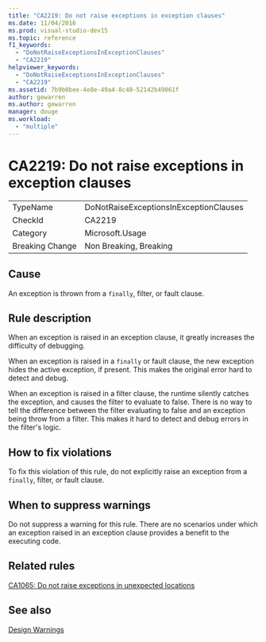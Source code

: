 ```yaml
---
title: "CA2219: Do not raise exceptions in exception clauses"
ms.date: 11/04/2016
ms.prod: visual-studio-dev15
ms.topic: reference
f1_keywords:
  - "DoNotRaiseExceptionsInExceptionClauses"
  - "CA2219"
helpviewer_keywords:
  - "DoNotRaiseExceptionsInExceptionClauses"
  - "CA2219"
ms.assetid: 7b9b0bee-4e8e-49a4-8c40-52142b49061f
author: gewarren
ms.author: gewarren
manager: douge
ms.workload:
  - "multiple"
---
```

# CA2219: Do not raise exceptions in exception clauses

|||
|-|-|
|TypeName|DoNotRaiseExceptionsInExceptionClauses|
|CheckId|CA2219|
|Category|Microsoft.Usage|
|Breaking Change|Non Breaking, Breaking|

## Cause
 An exception is thrown from a `finally`, filter, or fault clause.

## Rule description
 When an exception is raised in an exception clause, it greatly increases the difficulty of debugging.

 When an exception is raised in a `finally` or fault clause, the new exception hides the active exception, if present. This makes the original error hard to detect and debug.

 When an exception is raised in a filter clause, the runtime silently catches the exception, and causes the filter to evaluate to false. There is no way to tell the difference between the filter evaluating to false and an exception being throw from a filter. This makes it hard to detect and debug errors in the filter's logic.

## How to fix violations
 To fix this violation of this rule, do not explicitly raise an exception from a `finally`, filter, or fault clause.

## When to suppress warnings
 Do not suppress a warning for this rule. There are no scenarios under which an exception raised in an exception clause provides a benefit to the executing code.

## Related rules
 [CA1065: Do not raise exceptions in unexpected locations](../code-quality/ca1065-do-not-raise-exceptions-in-unexpected-locations.md)

## See also
 [Design Warnings](../code-quality/design-warnings.md)